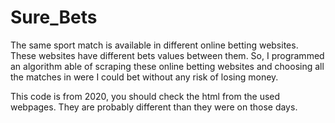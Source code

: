 # Sure_Bets
The same sport match is available in different online betting websites. These websites have different bets values between them. So, I programmed an algorithm able of scraping these online betting websites and choosing all the matches in were I could bet without any risk of losing money.

This code is from 2020, you should check the html from the used webpages. They are probably different than they were on those days.
